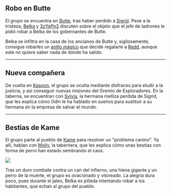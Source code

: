 ## Robo en Butte
El grupo se encuentra en [Butte](../Ciudades/Butte.md), tras haber perdido a [Sigrid](../Personajes/Personajes%20Jugables/Sigrid.md). Pese a la tristeza, [Belka](../Personajes/Personajes%20Jugables/Belka%20Poparrosa.md) y [3zYqPn3](../Personajes/Personajes%20Jugables/3zYqPn3%20UcHiW4.md) discuten sobre el objeto que el jefe de ladrones le pidió robar a Belka de los gobernantes de Butte. 

Belka se infiltra en la casa de los ancianos de Butte y, sigilosamente, consigue robarles un [anillo mágico](../Otros/Anillo%20mágico%20de%20Butte.md) que decide regalarle a [Redd](../Personajes/Personajes%20Jugables/Redd%20el%20Ilmater.md), aunque este no quiere saber nada de dónde ha salido.

---
## Nueva compañera
De vuelta en [Kasoon](../Ciudades/Kasoon.md), el grupo se oculta mediante disfraces para eludir a la justicia, y así conseguir nuevas misiones del Gremio de Exploradores. En la taberna, se encuentran con [Sylvia](../Personajes/Personajes%20Jugables/Sylvia.md), la hermana melliza perdida de Sigrid, que les explica cómo Odín le ha hablado en sueños para sustituir a su hermana en la empresa de salvar el mundo.

---
## Bestias de Kame
El grupo parte al pueblo de [Kame](../Ciudades/Kame.md) para resolver un "problema canino". Ya allí, hablan con [Molly](../Personajes/Molly.md), la tabernera, que les explica cómo unas bestias con forma de perro han estado sembrando el caos.

![](https://www.dndbeyond.com/avatars/thumbnails/30849/289/1000/1000/638064498770586789.png)

Tras un duro combate contra un can del infierno, una hiena gigante y un perro de la muerte, el grupo es ovacionado y vitoreado. La alegría dura poco, pues durante el jaleo, Belka es pillada intentando robar a los habitantes, que echan al grupo del pueblo.